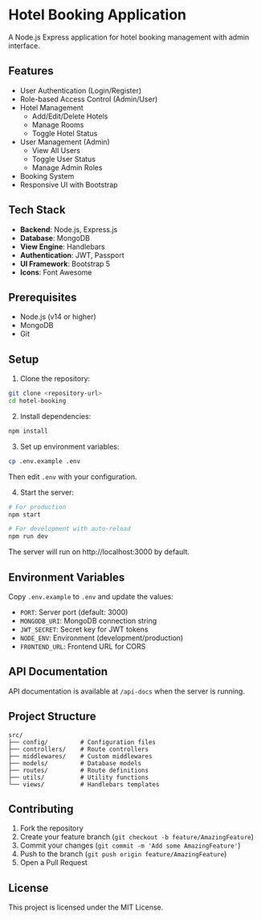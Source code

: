 # Hotel Booking Application

A Node.js Express application for hotel booking management with admin interface.

## Features

- User Authentication (Login/Register)
- Role-based Access Control (Admin/User)
- Hotel Management
  - Add/Edit/Delete Hotels
  - Manage Rooms
  - Toggle Hotel Status
- User Management (Admin)
  - View All Users
  - Toggle User Status
  - Manage Admin Roles
- Booking System
- Responsive UI with Bootstrap

## Tech Stack

- **Backend**: Node.js, Express.js
- **Database**: MongoDB
- **View Engine**: Handlebars
- **Authentication**: JWT, Passport
- **UI Framework**: Bootstrap 5
- **Icons**: Font Awesome

## Prerequisites

- Node.js (v14 or higher)
- MongoDB
- Git

## Setup

1. Clone the repository:
```bash
git clone <repository-url>
cd hotel-booking
```

2. Install dependencies:
```bash
npm install
```

3. Set up environment variables:
```bash
cp .env.example .env
```
Then edit `.env` with your configuration.

4. Start the server:
```bash
# For production
npm start

# For development with auto-reload
npm run dev
```

The server will run on http://localhost:3000 by default.

## Environment Variables

Copy `.env.example` to `.env` and update the values:

- `PORT`: Server port (default: 3000)
- `MONGODB_URI`: MongoDB connection string
- `JWT_SECRET`: Secret key for JWT tokens
- `NODE_ENV`: Environment (development/production)
- `FRONTEND_URL`: Frontend URL for CORS

## API Documentation

API documentation is available at `/api-docs` when the server is running.

## Project Structure

```
src/
├── config/         # Configuration files
├── controllers/    # Route controllers
├── middlewares/    # Custom middlewares
├── models/         # Database models
├── routes/         # Route definitions
├── utils/          # Utility functions
└── views/          # Handlebars templates
```

## Contributing

1. Fork the repository
2. Create your feature branch (`git checkout -b feature/AmazingFeature`)
3. Commit your changes (`git commit -m 'Add some AmazingFeature'`)
4. Push to the branch (`git push origin feature/AmazingFeature`)
5. Open a Pull Request

## License

This project is licensed under the MIT License.
